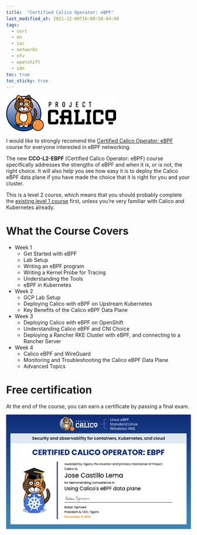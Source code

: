 ```yaml
---
title:  "Certified Calico Operator: eBPF"
last_modified_at: 2021-12-09T16:00:58-04:00
tags:
  - cert
  - en
  - iac
  - networks
  - nfv
  - openshift
  - sdn
toc: true
toc_sticky: true
---
```


[![](/assets/images/posts/2021-01-05-calico/1.png)](https://www.projectcalico.org/)

I would like to strongly recomend the [Certified Calico Operator: eBPF](https://academy.tigera.io/course/certified-calico-operator-ebpf/) course for everyone interested in eBPF networking.

The new **CCO-L2-EBPF** (Certified Calico Operator: eBPF) course specifically addresses the strengths of eBPF and when it is, or is not, the right choice. It will also help you see how easy it is to deploy the Calico eBPF data plane if you have made the choice that it is right for you and your cluster.

This is a level 2 course, which means that you should probably complete the [existing level 1 course](/calico) first, unless you’re very familiar with Calico and Kubernetes already.

# What the Course Covers

- Week 1
    * Get Started with eBPF
    * Lab Setup
    * Writing an eBPF program
    * Writing a Kernel Probe for Tracing
    * Understanding the Tools
    * eBPF in Kubernetes
- Week 2
    * GCP Lab Setup
    * Deploying Calico with eBPF on Upstream Kubernetes
    * Key Benefits of the Calico eBPF Data Plane
- Week 3
    * Deploying Calico with eBPF on OpenShift
    * Understanding Calico eBPF and CNI Choice
    * Deploying a Rancher RKE Cluster with eBPF, and connecting to a Rancher Server
- Week 4
    * Calico eBPF and WireGuard
    * Monitoring and Troubleshooting the Calico eBPF Data Plane
    * Advanced Topics

# Free certification

At the end of the course, you can earn a certificate by passing a final exam.

[![](/assets/images/posts/2021-12-09-calico-ebpf.png)](https://courses.academy.tigera.io/certificates/5b2d3af1a265456f85c8e41dbef83598)
